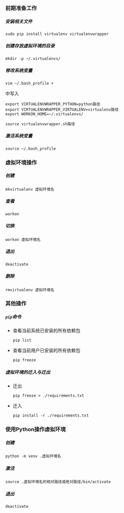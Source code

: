 ### 前期准备工作

##### 安装相关文件

```shell script
sudo pip install virtualenv virtualenvwrapper
```

##### 创建存放虚拟环境的目录

```shell script
mkdir -p ~/.virtualenvs/
```

##### 修改系统变量

```shell script
vim ~/.bash_profile +
```

中写入

```shell script
export VIRTUALENVWRAPPER_PYTHON=python路径
export VIRTUALENVWRAPPER_VIRTUALENV=virtualenv路径
export WORKON_HOME=~/.virtualenvs/

source virtualenvwrapper.sh路径
```

##### 激活系统变量

```shell script
source ~/.bash_profile
```

### 虚拟环境操作

##### 创建

```shell script
mkvirtualenv 虚拟环境名
```

##### 查看

```shell script
workon
```

##### 切换

```shell script
workon 虚拟环境名
```

##### 退出

```shell script
deactivate
```

##### 删除

```shell script
rmvirtualenv 虚拟环境名
```

### 其他操作

##### `pip`命令

* 查看当前系统已安装的所有依赖包

    ```shell script
    pip list
    ```
    
* 查看当前用户已安装的所有依赖包

    ```shell script
    pip freeze
    ```

##### 虚拟环境的迁入与迁出

* 迁出

    ```shell script
    pip freeze > ./requirements.txt
    ```

* 迁入

    ```shell script
    pip install -r ./requirements.txt
    ```

### 使用Python操作虚拟环境

##### 创建

```shell script
python -m venv .虚拟环境名
```

##### 激活

```shell script
source .虚拟环境名的相对路径或绝对路径/bin/activate
```

##### 退出

```shell script
deactivate
```